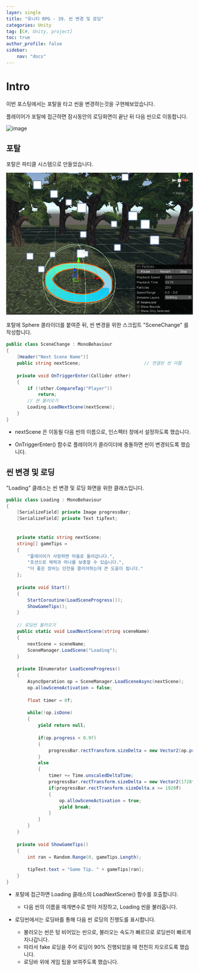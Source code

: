 ```yaml
---
layer: single
title: "유니티 RPG - 39. 씬 변경 및 로딩"
categories: Unity
tag: [C#, Unity, project]
toc: true
author_profile: false
sidebar: 
    nav: "docs"
---
```



# Intro

이번 포스팅에서는 포탈을 타고 씬을 변경하는것을 구현해보았습니다.

플레이어가 포탈에 접근하면 잠시동안의 로딩화면이 끝난 뒤 다음 씬으로 이동합니다.

![image](/images/2025/2025-02-28/capture_1.gif)



## 포탈

포탈은 파티클 시스템으로 만들었습니다.

![image](/images/2025/2025-02-28/capture_2.PNG)


포탈에 Sphere 콜라이더를 붙여준 뒤, 씬 변경을 위한 스크립트 "SceneChange" 를 작성합니다.

```c#
public class SceneChange : MonoBehaviour
{
    [Header("Next Scene Name")]
    public string nextScene;                        // 연결된 씬 이름

    private void OnTriggerEnter(Collider other)
    {
        if (!other.CompareTag("Player"))
            return;
        // 씬 불러오기
        Loading.LoadNextScene(nextScene);
    }
}
```


* nextScene 은 이동될 다음 씬의 이름으로, 인스펙터 창에서 설정하도록 했습니다.

* OnTriggerEnter() 함수로 플레이어가 콜라이더에 충돌하면 씬이 변경되도록 했습니다.


## 씬 변경 및 로딩

"Loading" 클래스는 씬 변경 및 로딩 화면을 위한 클래스입니다.

```c#
public class Loading : MonoBehaviour
{
    [SerializeField] private Image progressBar;
    [SerializeField] private Text tipText;

    
    private static string nextScene;
    string[] gameTips =
    {
        "플레이어가 사망하면 마을로 돌아갑니다.",
        "포션으로 체력과 마나를 보충할 수 있습니다.",
        "더 좋은 장비는 던전을 클리어하는데 큰 도움이 됩니다."
    };

    private void Start()
    {
        StartCoroutine(LoadSceneProgress());
        ShowGameTips();
    }

    // 로딩씬 불러오기
    public static void LoadNextScene(string sceneName)
    {
        nextScene = sceneName;
        SceneManager.LoadScene("Loading");
    }

    private IEnumerator LoadSceneProgress()
    {
        AsyncOperation op = SceneManager.LoadSceneAsync(nextScene);
        op.allowSceneActivation = false;
        
        float timer = 0f;

        while(!op.isDone)
        {
            yield return null;

            if(op.progress < 0.9f)
            {
                progressBar.rectTransform.sizeDelta = new Vector2(op.progress * 1920f, 80f);
            }
            else
            {
                timer += Time.unscaledDeltaTime;
                progressBar.rectTransform.sizeDelta = new Vector2(1728f + timer * 20f, 80f);
                if(progressBar.rectTransform.sizeDelta.x >= 1920f)
                {
                    op.allowSceneActivation = true;
                    yield break;
                }
            }
        }
    }

    private void ShowGameTips()
    {
        int ran = Random.Range(0, gameTips.Length);

        tipText.text = "Game Tip. " + gameTips[ran];
    }
}
```

* 포탈에 접근하면 Loading 클래스의 LoadNextScene() 함수를 호출합니다. 
    - 다음 씬의 이름을 매개변수로 받아 저장하고, Loading 씬을 불러옵니다.

* 로딩씬에서는 로딩바를 통해 다음 씬 로딩의 진행도를 표시합니다.
    - 불러오는 씬은 텅 비어있는 씬으로, 불러오는 속도가 빠르므로 로딩씬이 빠르게 지나갑니다.
    - 따라서 fake 로딩을 주어 로딩이 90% 진행되었을 때 천천히 차오르도록 했습니다.
    - 로딩바 위에 게임 팁을 보여주도록 했습니다.

